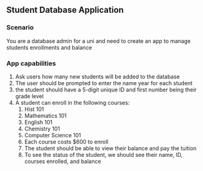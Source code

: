 ## Student Database Application

### Scenario
You are a database admin for a uni and need to create an app to manage students enrollments and balance

### App capabilities
1. Ask users how many new students will be added to the database
2. The user should be prompted to enter the name year for each student
3. the student should have a 5-digit unique ID and first number being their grade level
4. A student can enroll in the following courses:
   1. Hist 101
   2. Mathematics 101
   3. English 101
   4. Chemistry 101
   5. Computer Science 101
   6. Each course costs $600 to enroll
   7. The student should be able to view their balance and pay the tuition
   8. To see the status of the student, we should see their name, ID, courses enrolled, and balance